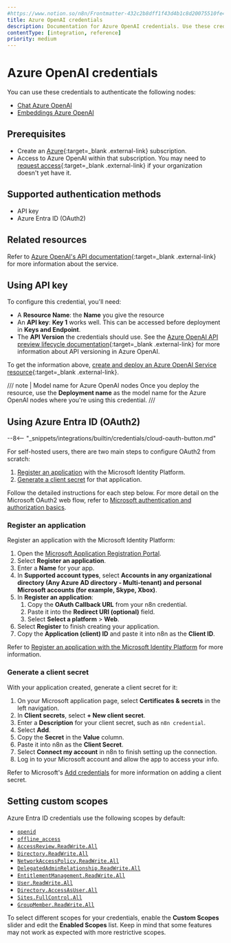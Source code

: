 ```yaml
---
#https://www.notion.so/n8n/Frontmatter-432c2b8dff1f43d4b1c8d20075510fe4
title: Azure OpenAI credentials
description: Documentation for Azure OpenAI credentials. Use these credentials to authenticate OpenAI in n8n, a workflow automation platform.
contentType: [integration, reference]
priority: medium
---
```


# Azure OpenAI credentials

You can use these credentials to authenticate the following nodes:

- [Chat Azure OpenAI](/integrations/builtin/cluster-nodes/sub-nodes/n8n-nodes-langchain.lmchatazureopenai.md)
- [Embeddings Azure OpenAI](/integrations/builtin/cluster-nodes/sub-nodes/n8n-nodes-langchain.embeddingsazureopenai.md)

## Prerequisites

- Create an [Azure](https://azure.microsoft.com){:target=_blank .external-link} subscription.
- Access to Azure OpenAI within that subscription. You may need to [request access](https://aka.ms/oai/access){:target=_blank .external-link} if your organization doesn't yet have it.

## Supported authentication methods

- API key
- Azure Entra ID (OAuth2)

## Related resources

Refer to [Azure OpenAI's API documentation](https://learn.microsoft.com/en-us/azure/ai-services/openai/reference){:target=_blank .external-link} for more information about the service.

## Using API key

To configure this credential, you'll need:

- A **Resource Name**: the **Name** you give the resource
- An **API key**: **Key 1** works well. This can be accessed before deployment in **Keys and Endpoint**.
- The **API Version** the credentials should use. See the [Azure OpenAI API preview lifecycle documentation](https://learn.microsoft.com/en-us/azure/ai-services/openai/api-version-deprecation){:target=_blank .external-link} for more information about API versioning in Azure OpenAI.

To get the information above, [create and deploy an Azure OpenAI Service resource](https://learn.microsoft.com/en-us/azure/ai-services/openai/how-to/create-resource){:target=_blank .external-link}.

/// note | Model name for Azure OpenAI nodes
Once you deploy the resource, use the **Deployment name** as the model name for the Azure OpenAI nodes where you're using this credential.
///

## Using Azure Entra ID (OAuth2)

--8<-- "_snippets/integrations/builtin/credentials/cloud-oauth-button.md"

For self-hosted users, there are two main steps to configure OAuth2 from scratch:

1. [Register an application](#register-an-application) with the Microsoft Identity Platform.
2. [Generate a client secret](#generate-a-client-secret) for that application.

Follow the detailed instructions for each step below. For more detail on the Microsoft OAuth2 web flow, refer to [Microsoft authentication and authorization basics](https://learn.microsoft.com/en-us/graph/auth/auth-concepts). 

### Register an application

Register an application with the Microsoft Identity Platform:

1. Open the [Microsoft Application Registration Portal](https://aka.ms/appregistrations).
2. Select **Register an application**.
3. Enter a **Name** for your app.
4. In **Supported account types**, select **Accounts in any organizational directory (Any Azure AD directory - Multi-tenant) and personal Microsoft accounts (for example, Skype, Xbox)**.
5. In **Register an application**:
    1. Copy the **OAuth Callback URL** from your n8n credential.
    2. Paste it into the **Redirect URI (optional)** field.
    3. Select **Select a platform** > **Web**.
6. Select **Register** to finish creating your application.
7. Copy the **Application (client) ID** and paste it into n8n as the **Client ID**.

Refer to [Register an application with the Microsoft Identity Platform](https://learn.microsoft.com/en-us/graph/auth-register-app-v2) for more information.

### Generate a client secret

With your application created, generate a client secret for it:

1. On your Microsoft application page, select **Certificates & secrets** in the left navigation.
1. In **Client secrets**, select **+ New client secret**.
1. Enter a **Description** for your client secret, such as `n8n credential`.
1. Select **Add**.
1. Copy the **Secret** in the **Value** column.
1. Paste it into n8n as the **Client Secret**.
1. Select **Connect my account** in n8n to finish setting up the connection.
1. Log in to your Microsoft account and allow the app to access your info.

Refer to Microsoft's [Add credentials](https://learn.microsoft.com/en-us/graph/auth-register-app-v2#add-credentials) for more information on adding a client secret.

## Setting custom scopes

Azure Entra ID credentials use the following scopes by default:

* [`openid`](https://learn.microsoft.com/en-us/entra/identity-platform/scopes-oidc#the-openid-scope)
* [`offline_access`](https://learn.microsoft.com/en-us/entra/identity-platform/scopes-oidc#the-offline_access-scope)
* [`AccessReview.ReadWrite.All`](https://learn.microsoft.com/en-us/graph/permissions-reference#accessreviewreadwriteall)
* [`Directory.ReadWrite.All`](https://learn.microsoft.com/en-us/graph/permissions-reference#directoryreadwriteall)
* [`NetworkAccessPolicy.ReadWrite.All`](https://learn.microsoft.com/en-us/graph/permissions-reference#networkaccesspolicyreadwriteall)
* [`DelegatedAdminRelationship.ReadWrite.All`](https://learn.microsoft.com/en-us/graph/permissions-reference#delegatedadminrelationshipreadwriteall)
* [`EntitlementManagement.ReadWrite.All`](https://learn.microsoft.com/en-us/graph/permissions-reference#entitlementmanagementreadwriteall)
* [`User.ReadWrite.All`](https://learn.microsoft.com/en-us/graph/permissions-reference#userreadwriteall)
* [`Directory.AccessAsUser.All`](https://learn.microsoft.com/en-us/graph/permissions-reference#directoryaccessasuserall)
* [`Sites.FullControl.All`](https://learn.microsoft.com/en-us/graph/permissions-reference#sitesfullcontrolall)
* [`GroupMember.ReadWrite.All`](https://learn.microsoft.com/en-us/graph/permissions-reference#groupmemberreadwriteall)

To select different scopes for your credentials, enable the **Custom Scopes** slider and edit the **Enabled Scopes** list. Keep in mind that some features may not work as expected with more restrictive scopes.
